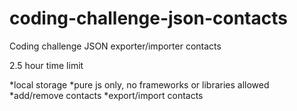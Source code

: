 coding-challenge-json-contacts
==============================

Coding challenge JSON exporter/importer contacts

2.5 hour time limit

*local storage
*pure js only, no frameworks or libraries allowed
*add/remove contacts
*export/import contacts